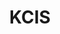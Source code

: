---
description: 凯迪社区的app，适合愤青及愤中，过量伤神。
layout: post
results:
- genreIds:
  - '6009'
  - '6018'
  version: '1.0'
  currency: CNY
  ipadScreenshotUrls: &a []
  artworkUrl60: http://a564.phobos.apple.com/us/r30/Purple6/v4/64/1f/f5/641ff597-853b-fc89-3643-30c9042f8892/icon.png
  sellerName: hainan kaidi network information co.
  supportedDevices:
  - iPhone4S
  - iPodTouchFifthGen
  - iPhone5
  - iPhone5s
  - iPadMini4G
  - iPadThirdGen4G
  - iPhone-3GS
  - iPadMini
  - iPad3G
  - iPhone4
  - iPadFourthGen4G
  - iPadThirdGen
  - iPadWifi
  - iPad2Wifi
  - iPhone5c
  - iPodTouchourthGen
  - iPadFourthGen
  - iPodTouchThirdGen
  - iPad23G
  genres:
  - 新闻
  - 图书
  trackName: KCIS
  description: KCIS是海南凯迪网络资讯有限公司继“凯迪社区”（club.kdnet.net，2000年6月正式上线）之后新推出的轻资讯平台，旨在实时、全面、准确解读社会热点、发现信息价值。
  price: 0
  trackId: 865893826
  releaseDate: '2014-05-23T05:18:32Z'
  screenshotUrls:
  - http://a2.mzstatic.com/us/r30/Purple/v4/3b/4a/f3/3b4af327-ab73-7899-79f5-245fbdf41fa8/screen1136x1136.jpeg
  - http://a2.mzstatic.com/us/r30/Purple/v4/10/bb/a6/10bba620-2b33-27fe-7aea-0b3024aebaf6/screen1136x1136.jpeg
  - http://a2.mzstatic.com/us/r30/Purple/v4/a0/c7/dd/a0c7dd46-2e5e-2abd-b45d-6bddb8beb55a/screen1136x1136.jpeg
  - http://a4.mzstatic.com/us/r30/Purple4/v4/eb/b2/d9/ebb2d91b-a3fb-3950-68c9-7388e1deac6b/screen1136x1136.jpeg
  artistViewUrl: https://itunes.apple.com/cn/artist/kdnet.net/id422816556?uo=4
  primaryGenreId: 6009
  kind: software
  fileSizeBytes: '3142513'
  bundleId: cn.kcis.kcis2
  sellerUrl: http://kcis.cn
  trackContentRating: 4+
  artistName: Kdnet.net
  trackCensoredName: KCIS
  isGameCenterEnabled: false
  contentAdvisoryRating: 4+
  languageCodesISO2A:
  - EN
  - DE
  features: *a
  wrapperType: software
  artworkUrl512: http://a675.phobos.apple.com/us/r30/Purple4/v4/5c/5e/e9/5c5ee91e-0ad6-9646-8a7c-8a744ab5fa32/mzl.yizoqllf.png
  artworkUrl100: http://a675.phobos.apple.com/us/r30/Purple4/v4/5c/5e/e9/5c5ee91e-0ad6-9646-8a7c-8a744ab5fa32/mzl.yizoqllf.png
  trackViewUrl: https://itunes.apple.com/cn/app/kcis/id865893826?mt=8&uo=4
  formattedPrice: 免费
  artistId: 422816556
  primaryGenreName: News
category: 新闻
tags: tag1
resultCount: 1
title: KCIS

---